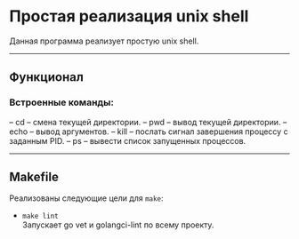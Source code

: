 # Простая реализация unix shell

Данная программа реализует простую unix shell.

---

## Функционал

### Встроенные команды:

  – cd <path> – смена текущей директории.
  – pwd – вывод текущей директории.
  – echo <args> – вывод аргументов.
  – kill <pid> – послать сигнал завершения процессу с заданным PID.
  – ps – вывести список запущенных процессов.

---

## Makefile

Реализованы следующие цели для `make`:

- `make lint`  
  Запускает go vet и golangci-lint по всему проекту.